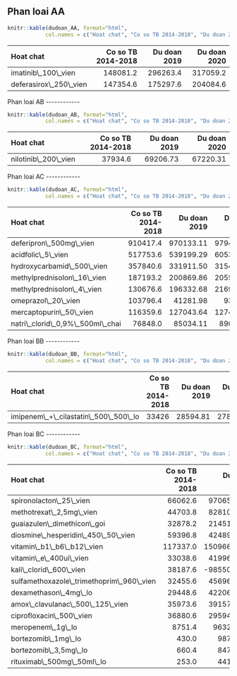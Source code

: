 Phan loai AA
------------

``` r
knitr::kable(dudoan_AA, format="html", 
            col.names = c("Hoat chat", "Co so TB 2014-2018", "Du doan 2019", "Du doan 2020"))
```

<table>
<thead>
<tr>
<th style="text-align:left;">
Hoat chat
</th>
<th style="text-align:right;">
Co so TB 2014-2018
</th>
<th style="text-align:right;">
Du doan 2019
</th>
<th style="text-align:right;">
Du doan 2020
</th>
</tr>
</thead>
<tbody>
<tr>
<td style="text-align:left;">
imatinib\_100\_vien
</td>
<td style="text-align:right;">
148081.2
</td>
<td style="text-align:right;">
296263.4
</td>
<td style="text-align:right;">
317059.2
</td>
</tr>
<tr>
<td style="text-align:left;">
deferasirox\_250\_vien
</td>
<td style="text-align:right;">
147354.6
</td>
<td style="text-align:right;">
175297.6
</td>
<td style="text-align:right;">
204084.6
</td>
</tr>
</tbody>
</table>
Phan loai AB
------------

``` r
knitr::kable(dudoan_AB, format="html", 
            col.names = c("Hoat chat", "Co so TB 2014-2018", "Du doan 2019", "Du doan 2020"))
```

<table>
<thead>
<tr>
<th style="text-align:left;">
Hoat chat
</th>
<th style="text-align:right;">
Co so TB 2014-2018
</th>
<th style="text-align:right;">
Du doan 2019
</th>
<th style="text-align:right;">
Du doan 2020
</th>
</tr>
</thead>
<tbody>
<tr>
<td style="text-align:left;">
nilotinib\_200\_vien
</td>
<td style="text-align:right;">
37934.6
</td>
<td style="text-align:right;">
69206.73
</td>
<td style="text-align:right;">
67220.31
</td>
</tr>
</tbody>
</table>
Phan loai AC
------------

``` r
knitr::kable(dudoan_AC, format="html", 
            col.names = c("Hoat chat", "Co so TB 2014-2018", "Du doan 2019", "Du doan 2020"))
```

<table>
<thead>
<tr>
<th style="text-align:left;">
Hoat chat
</th>
<th style="text-align:right;">
Co so TB 2014-2018
</th>
<th style="text-align:right;">
Du doan 2019
</th>
<th style="text-align:right;">
Du doan 2020
</th>
</tr>
</thead>
<tbody>
<tr>
<td style="text-align:left;">
deferipron\_500mg\_vien
</td>
<td style="text-align:right;">
910417.4
</td>
<td style="text-align:right;">
970133.11
</td>
<td style="text-align:right;">
979469.66
</td>
</tr>
<tr>
<td style="text-align:left;">
acidfolic\_5\_vien
</td>
<td style="text-align:right;">
517753.6
</td>
<td style="text-align:right;">
539199.29
</td>
<td style="text-align:right;">
605348.83
</td>
</tr>
<tr>
<td style="text-align:left;">
hydroxycarbamid\_500\_vien
</td>
<td style="text-align:right;">
357840.6
</td>
<td style="text-align:right;">
331911.50
</td>
<td style="text-align:right;">
315480.41
</td>
</tr>
<tr>
<td style="text-align:left;">
methylprednisolon\_16\_vien
</td>
<td style="text-align:right;">
187193.2
</td>
<td style="text-align:right;">
200869.86
</td>
<td style="text-align:right;">
205552.34
</td>
</tr>
<tr>
<td style="text-align:left;">
methylprednisolon\_4\_vien
</td>
<td style="text-align:right;">
130676.6
</td>
<td style="text-align:right;">
196332.68
</td>
<td style="text-align:right;">
216996.61
</td>
</tr>
<tr>
<td style="text-align:left;">
omeprazol\_20\_vien
</td>
<td style="text-align:right;">
103796.4
</td>
<td style="text-align:right;">
41281.98
</td>
<td style="text-align:right;">
9349.48
</td>
</tr>
<tr>
<td style="text-align:left;">
mercaptopurin\_50\_vien
</td>
<td style="text-align:right;">
116359.6
</td>
<td style="text-align:right;">
127043.64
</td>
<td style="text-align:right;">
127469.77
</td>
</tr>
<tr>
<td style="text-align:left;">
natri\_clorid\_0,9%\_500ml\_chai
</td>
<td style="text-align:right;">
76848.0
</td>
<td style="text-align:right;">
85034.11
</td>
<td style="text-align:right;">
89055.73
</td>
</tr>
</tbody>
</table>
Phan loai BB
------------

``` r
knitr::kable(dudoan_BB, format="html", 
            col.names = c("Hoat chat", "Co so TB 2014-2018", "Du doan 2019", "Du doan 2020"))
```

<table>
<thead>
<tr>
<th style="text-align:left;">
Hoat chat
</th>
<th style="text-align:right;">
Co so TB 2014-2018
</th>
<th style="text-align:right;">
Du doan 2019
</th>
<th style="text-align:right;">
Du doan 2020
</th>
</tr>
</thead>
<tbody>
<tr>
<td style="text-align:left;">
imipenem\_+\_cilastatin\_500\_500\_lo
</td>
<td style="text-align:right;">
33426
</td>
<td style="text-align:right;">
28594.81
</td>
<td style="text-align:right;">
27875.37
</td>
</tr>
</tbody>
</table>
Phan loai BC
------------

``` r
knitr::kable(dudoan_BC, format="html", 
            col.names = c("Hoat chat", "Co so TB 2014-2018", "Du doan 2019", "Du doan 2020"))
```

<table>
<thead>
<tr>
<th style="text-align:left;">
Hoat chat
</th>
<th style="text-align:right;">
Co so TB 2014-2018
</th>
<th style="text-align:right;">
Du doan 2019
</th>
<th style="text-align:right;">
Du doan 2020
</th>
</tr>
</thead>
<tbody>
<tr>
<td style="text-align:left;">
spironolacton\_25\_vien
</td>
<td style="text-align:right;">
66062.6
</td>
<td style="text-align:right;">
97065.1350
</td>
<td style="text-align:right;">
90920.9882
</td>
</tr>
<tr>
<td style="text-align:left;">
methotrexat\_2,5mg\_vien
</td>
<td style="text-align:right;">
44703.8
</td>
<td style="text-align:right;">
82810.4341
</td>
<td style="text-align:right;">
109911.7417
</td>
</tr>
<tr>
<td style="text-align:left;">
guaiazulen\_dimethicon\_goi
</td>
<td style="text-align:right;">
32878.2
</td>
<td style="text-align:right;">
21451.3740
</td>
<td style="text-align:right;">
26463.9334
</td>
</tr>
<tr>
<td style="text-align:left;">
diosmine\_hesperidin\_450\_50\_vien
</td>
<td style="text-align:right;">
59396.8
</td>
<td style="text-align:right;">
42489.0984
</td>
<td style="text-align:right;">
40425.3502
</td>
</tr>
<tr>
<td style="text-align:left;">
vitamin\_b1\_b6\_b12\_vien
</td>
<td style="text-align:right;">
117337.0
</td>
<td style="text-align:right;">
150966.7063
</td>
<td style="text-align:right;">
205036.1678
</td>
</tr>
<tr>
<td style="text-align:left;">
vitamin\_e\_400ui\_vien
</td>
<td style="text-align:right;">
33038.6
</td>
<td style="text-align:right;">
41996.2679
</td>
<td style="text-align:right;">
54204.9588
</td>
</tr>
<tr>
<td style="text-align:left;">
kali\_clorid\_600\_vien
</td>
<td style="text-align:right;">
38187.6
</td>
<td style="text-align:right;">
-98550.1584
</td>
<td style="text-align:right;">
-285687.7778
</td>
</tr>
<tr>
<td style="text-align:left;">
sulfamethoxazole\_trimethoprim\_960\_vien
</td>
<td style="text-align:right;">
32455.6
</td>
<td style="text-align:right;">
45696.1547
</td>
<td style="text-align:right;">
52068.9099
</td>
</tr>
<tr>
<td style="text-align:left;">
dexamethason\_4mg\_lo
</td>
<td style="text-align:right;">
29448.6
</td>
<td style="text-align:right;">
42206.3053
</td>
<td style="text-align:right;">
45593.0116
</td>
</tr>
<tr>
<td style="text-align:left;">
amox\_clavulanac\_500\_125\_vien
</td>
<td style="text-align:right;">
35973.6
</td>
<td style="text-align:right;">
39157.7834
</td>
<td style="text-align:right;">
37449.8813
</td>
</tr>
<tr>
<td style="text-align:left;">
ciprofloxacin\_500\_vien
</td>
<td style="text-align:right;">
36880.6
</td>
<td style="text-align:right;">
29594.4634
</td>
<td style="text-align:right;">
31357.9808
</td>
</tr>
<tr>
<td style="text-align:left;">
meropenem\_1g\_lo
</td>
<td style="text-align:right;">
8751.4
</td>
<td style="text-align:right;">
9632.7783
</td>
<td style="text-align:right;">
9886.5825
</td>
</tr>
<tr>
<td style="text-align:left;">
bortezomib\_1mg\_lo
</td>
<td style="text-align:right;">
430.0
</td>
<td style="text-align:right;">
987.1252
</td>
<td style="text-align:right;">
987.1252
</td>
</tr>
<tr>
<td style="text-align:left;">
bortezomib\_3,5mg\_lo
</td>
<td style="text-align:right;">
660.4
</td>
<td style="text-align:right;">
847.1301
</td>
<td style="text-align:right;">
1076.2555
</td>
</tr>
<tr>
<td style="text-align:left;">
rituximab\_500mg\_50ml\_lo
</td>
<td style="text-align:right;">
253.0
</td>
<td style="text-align:right;">
441.5416
</td>
<td style="text-align:right;">
506.8423
</td>
</tr>
</tbody>
</table>
